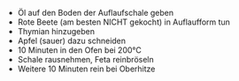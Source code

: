 - Öl auf den Boden der Auflaufschale geben
- Rote Beete (am besten NICHT gekocht) in Auflaufform tun
- Thymian hinzugeben
- Apfel (sauer) dazu schneiden
- 10 Minuten in den Ofen bei 200°C
- Schale rausnehmen, Feta reinbröseln
- Weitere 10 Minuten rein bei Oberhitze
